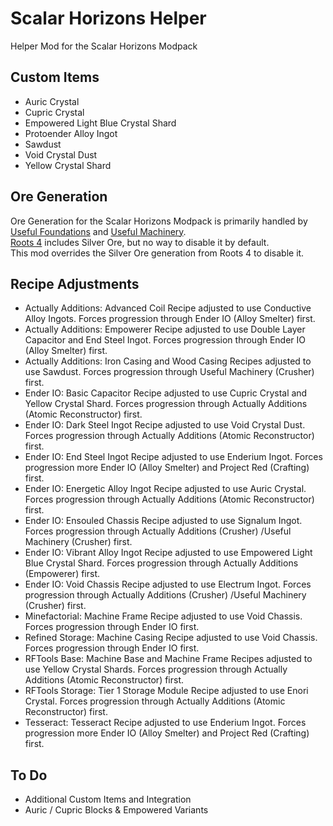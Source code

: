 # Scalar Horizons Helper
Helper Mod for the Scalar Horizons Modpack

## Custom Items
- Auric Crystal
- Cupric Crystal
- Empowered Light Blue Crystal Shard
- Protoender Alloy Ingot
- Sawdust
- Void Crystal Dust
- Yellow Crystal Shard

## Ore Generation
Ore Generation for the Scalar Horizons Modpack is primarily handled by 
[Useful Foundations](https://www.curseforge.com/minecraft/mc-mods/useful-foundation) and 
[Useful Machinery](https://www.curseforge.com/minecraft/mc-mods/useful-machinery).  
[Roots 4](https://www.curseforge.com/minecraft/mc-mods/roots) includes Silver Ore, but no way to disable it by default.  
This mod overrides the Silver Ore generation from Roots 4 to disable it.

## Recipe Adjustments
- Actually Additions: Advanced Coil Recipe adjusted to use Conductive Alloy Ingots. Forces progression through Ender IO (Alloy Smelter) first.
- Actually Additions: Empowerer Recipe adjusted to use Double Layer Capacitor and End Steel Ingot. Forces progression through Ender IO (Alloy Smelter) first.
- Actually Additions: Iron Casing and Wood Casing Recipes adjusted to use Sawdust. Forces progression through Useful Machinery (Crusher) first.
- Ender IO: Basic Capacitor Recipe adjusted to use Cupric Crystal and Yellow Crystal Shard. Forces progression through Actually Additions (Atomic Reconstructor) first.
- Ender IO: Dark Steel Ingot Recipe adjusted to use Void Crystal Dust. Forces progression through Actually Additions (Atomic Reconstructor) first.
- Ender IO: End Steel Ingot Recipe adjusted to use Enderium Ingot. Forces progression more Ender IO (Alloy Smelter) and Project Red (Crafting) first.
- Ender IO: Energetic Alloy Ingot Recipe adjusted to use Auric Crystal. Forces progression through Actually Additions (Atomic Reconstructor) first.
- Ender IO: Ensouled Chassis Recipe adjusted to use Signalum Ingot. Forces progression through Actually Additions (Crusher) /Useful Machinery (Crusher) first.
- Ender IO: Vibrant Alloy Ingot Recipe adjusted to use Empowered Light Blue Crystal Shard. Forces progression through Actually Additions (Empowerer) first.
- Ender IO: Void Chassis Recipe adjusted to use Electrum Ingot. Forces progression through Actually Additions (Crusher) /Useful Machinery (Crusher) first.
- Minefactorial: Machine Frame Recipe adjusted to use Void Chassis. Forces progression through Ender IO first.
- Refined Storage: Machine Casing Recipe adjusted to use Void Chassis. Forces progression through Ender IO first.
- RFTools Base: Machine Base and Machine Frame Recipes adjusted to use Yellow Crystal Shards. Forces progression through Actually Additions (Atomic Reconstructor) first.
- RFTools Storage: Tier 1 Storage Module Recipe adjusted to use Enori Crystal. Forces progression through Actually Additions (Atomic Reconstructor) first.
- Tesseract: Tesseract Recipe adjusted to use Enderium Ingot. Forces progression more Ender IO (Alloy Smelter) and Project Red (Crafting) first.

## To Do
- Additional Custom Items and Integration
- Auric / Cupric Blocks & Empowered Variants

